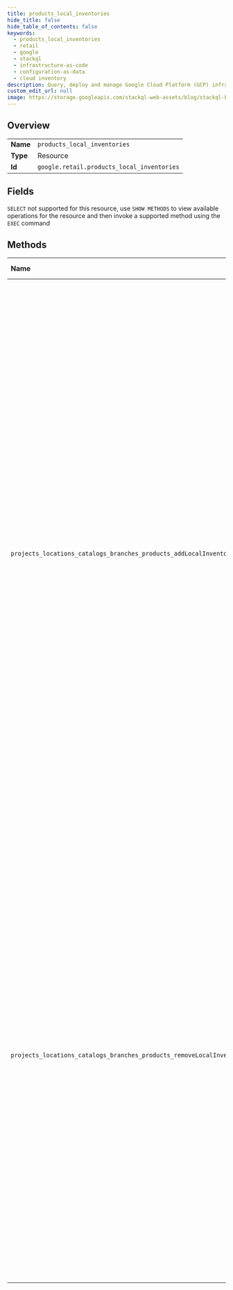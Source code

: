 ```yaml
---
title: products_local_inventories
hide_title: false
hide_table_of_contents: false
keywords:
  - products_local_inventories
  - retail
  - google    
  - stackql
  - infrastructure-as-code
  - configuration-as-data
  - cloud inventory
description: Query, deploy and manage Google Cloud Platform (GCP) infrastructure and resources using SQL
custom_edit_url: null
image: https://storage.googleapis.com/stackql-web-assets/blog/stackql-blog-post-featured-image.png
---
```

  
    

## Overview
<table><tbody>
<tr><td><b>Name</b></td><td><code>products_local_inventories</code></td></tr>
<tr><td><b>Type</b></td><td>Resource</td></tr>
<tr><td><b>Id</b></td><td><code>google.retail.products_local_inventories</code></td></tr>
</tbody></table>

## Fields
`SELECT` not supported for this resource, use `SHOW METHODS` to view available operations for the resource and then invoke a supported method using the `EXEC` command  
## Methods
| Name | Accessible by | Required Params | Description |
|:-----|:--------------|:----------------|:------------|
| `projects_locations_catalogs_branches_products_addLocalInventories` | `INSERT` | `branchesId, catalogsId, locationsId, productsId:addLocalInventories, projectsId` | Updates local inventory information for a Product at a list of places, while respecting the last update timestamps of each inventory field. This process is asynchronous and does not require the Product to exist before updating inventory information. If the request is valid, the update will be enqueued and processed downstream. As a consequence, when a response is returned, updates are not immediately manifested in the Product queried by GetProduct or ListProducts. Local inventory information can only be modified using this method. CreateProduct and UpdateProduct has no effect on local inventories. This feature is only available for users who have Retail Search enabled. Please enable Retail Search on Cloud Console before using this feature. |
| `projects_locations_catalogs_branches_products_removeLocalInventories` | `DELETE` | `branchesId, catalogsId, locationsId, productsId:removeLocalInventories, projectsId` | Remove local inventory information for a Product at a list of places at a removal timestamp. This process is asynchronous. If the request is valid, the removal will be enqueued and processed downstream. As a consequence, when a response is returned, removals are not immediately manifested in the Product queried by GetProduct or ListProducts. Local inventory information can only be removed using this method. CreateProduct and UpdateProduct has no effect on local inventories. This feature is only available for users who have Retail Search enabled. Please enable Retail Search on Cloud Console before using this feature. |
